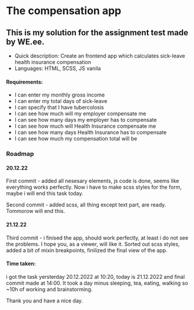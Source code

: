 
# The compensation app

## This is my solution for the assignment test made by WE.ee.

- Quick description: Create an frontend app which calculates sick-leave health insurance compensation 
- Languages: HTML, SCSS, JS vanila 

#### Requirements: 
- I can enter my monthly gross income 
- I can enter my total days of sick-leave
- I can specify that I have tubercolosis
- I can see how much will my employer compensate me
- I can see how many days my employer has to compensate
- I can see how much will Health Insurance compensate me
- I can see how many days Health Insurance has to compensate
- I can see how much my compensation total will be

### Roadmap

#### 20.12.22 
First commit - added all nesesary elements, js code is done, seems like everything works perfectly. Now i have to make scss styles for the form, maybe i will end this task today. 

Second commit - added scss, all thing except text part, are ready. Tommorow will end this.
#### 21.12.22 

Third commit - i finised the app, should work perfectly, at least i do not see the problems. I hope you, as a viewer, will like it.
               Sorted out scss styles, added a bit of mixin breakpoints, finilized the final view of the app.
               
#### Time taken: 
i got the task yersterday 20.12.2022 at 10:20, today is 21.12.2022 and final commit made at 14:00. It took a day minus sleeping, tea, eating, walking so ~10h of working and brainstorming.


Thank you and have a nice day.

